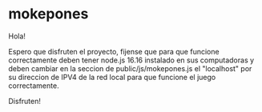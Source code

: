 # mokepones

Hola!

Espero que disfruten el proyecto, fijense que para que funcione correctamente deben tener node.js 16.16 instalado en sus computadoras y deben cambiar en la seccion de
public/js/mokepones.js el "localhost" por su direccion de IPV4 de la red local para que funcione el juego correctamente.

Disfruten!
